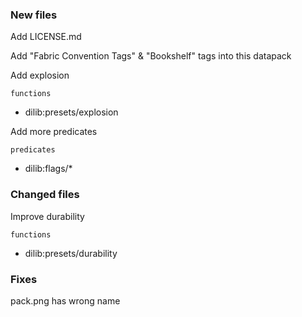 ### New files

Add LICENSE.md

Add "Fabric Convention Tags" & "Bookshelf" tags into this datapack

Add explosion

`functions`

- dilib:presets/explosion

Add more predicates

`predicates`

- dilib:flags/\*

### Changed files

Improve durability

`functions`

- dilib:presets/durability

### Fixes

pack.png has wrong name
